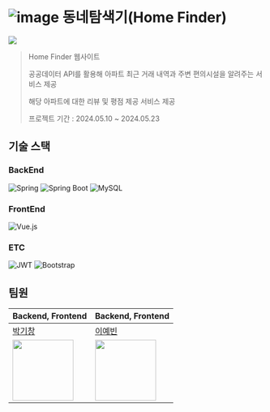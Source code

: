 # ![image](https://github.com/gichangee/Home-Finder/assets/93646339/8910e7d9-e409-44c5-9879-85e344f07d65) 동네탐색기(Home Finder)

![](https://imgur.com/9luF55f.png)

> Home Finder  웹사이트<br>
>
> 공공데이터 API를 활용해 아파트 최근 거래 내역과 주변 편의시설을 알려주는 서비스 제공<br>
>
> 해당 아파트에 대한 리뷰 및 평점 제공 서비스 제공<br>
>
> 프로젝트 기간 : 2024.05.10 ~ 2024.05.23


## 기술 스택
### BackEnd
  ![Spring](https://img.shields.io/badge/spring-%236DB33F.svg?style=for-the-badge&logo=spring&logoColor=white)
  ![Spring Boot](https://img.shields.io/badge/springboot-6DB33F?style=for-the-badge&logo=springboot&logoColor=white)
  ![MySQL](https://img.shields.io/badge/mysql-4479A1.svg?style=for-the-badge&logo=mysql&logoColor=white)

### FrontEnd
![Vue.js](https://img.shields.io/badge/vuejs-%2335495e.svg?style=for-the-badge&logo=vuedotjs&logoColor=%234FC08D)

### ETC
![JWT](https://img.shields.io/badge/JWT-black?style=for-the-badge&logo=JSON%20web%20tokens)
![Bootstrap](https://img.shields.io/badge/bootstrap-%238511FA.svg?style=for-the-badge&logo=bootstrap&logoColor=white)

## 팀원


| Backend, Frontend | Backend, Frontend |
|----------------------------------------|---------------------------------|
|  [박기창](https://github.com/gichangee)| [이예빈](https://github.com/dpqls0356)       |
| <img src="https://github.com/JourneyJinni/.github/assets/130115689/2707f0d7-3239-4755-8d34-fa91939a9723" width="120"> | <img src="https://github.com/JourneyJinni/.github/assets/130115689/98d32549-eb84-4055-b9c3-3e1d734659fe" width="120"> |


